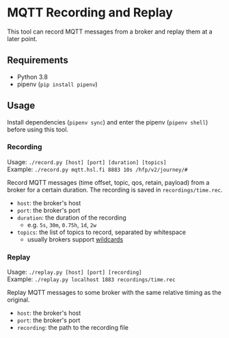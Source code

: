 # MQTT Recording and Replay

This tool can record MQTT messages from a broker and replay them at a later point.

## Requirements
* Python 3.8
* pipenv (`pip install pipenv`)

## Usage

Install dependencies (`pipenv sync`) and enter the pipenv (`pipenv shell`) before using this tool.

### Recording
Usage: `./record.py [host] [port] [duration] [topics]`  
Example: `./record.py mqtt.hsl.fi 8883 10s /hfp/v2/journey/#`

Record MQTT messages (time offset, topic, qos, retain, payload) from a broker for a certain duration. The recording is saved in `recordings/time.rec`.
* `host`: the broker's host
* `port`: the broker's port
* `duration`: the duration of the recording
    * e.g. `5s`, `30m`, `0.75h`, `1d`, `2w`
* `topics`: the list of topics to record, separated by whitespace
    * usually brokers support [wildcards](https://www.hivemq.com/blog/mqtt-essentials-part-5-mqtt-topics-best-practices/#wildcards)

### Replay
Usage: `./replay.py [host] [port] [recording]`  
Example: `./replay.py localhost 1883 recordings/time.rec`

Replay MQTT messages to some broker with the same relative timing as the original.
* `host`: the broker's host
* `port`: the broker's port
* `recording`: the path to the recording file
